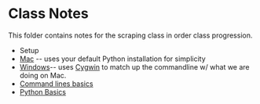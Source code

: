 # Class Notes

This folder contains notes for the scraping class in order class progression.

- Setup
 - [Mac](https://github.com/ireapps/scraping-class/blob/master/notes/setting-up-mac.md) -- uses your default Python installation for simplicity
 - [Windows](https://github.com/ireapps/scraping-class/blob/master/notes/setting-up-windows.md)-- uses [Cygwin](https://www.cygwin.com/) to match up the commandline w/ what we are doing on Mac.
- [Command lines basics](https://github.com/ireapps/scraping-class/blob/master/notes/command-line-basics.md)
- [Python Basics](https://github.com/ireapps/scraping-class/blob/master/notes/python-basics.md)

